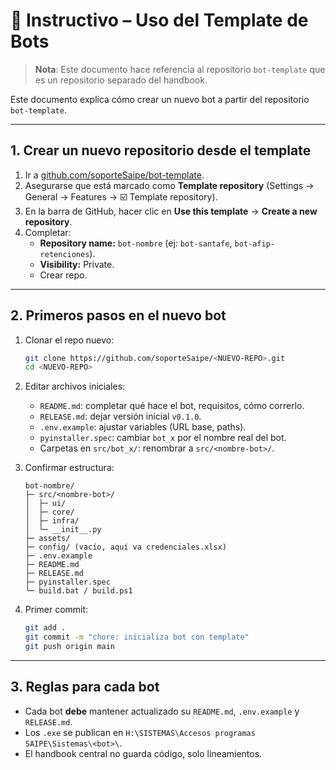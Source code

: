 # 📂 Instructivo – Uso del Template de Bots

> **Nota**: Este documento hace referencia al repositorio `bot-template` que es un repositorio separado del handbook.

Este documento explica cómo crear un nuevo bot a partir del repositorio `bot-template`.

---

## 1. Crear un nuevo repositorio desde el template

1. Ir a [github.com/soporteSaipe/bot-template](https://github.com/soporteSaipe/bot-template).  
2. Asegurarse que está marcado como **Template repository** (Settings → General → Features → ☑️ Template repository).  
3. En la barra de GitHub, hacer clic en **Use this template** → **Create a new repository**.  
4. Completar:
   - **Repository name:** `bot-nombre` (ej: `bot-santafe`, `bot-afip-retenciones`).  
   - **Visibility:** Private.  
   - Crear repo.

---

## 2. Primeros pasos en el nuevo bot

1. Clonar el repo nuevo:
   ```bash
   git clone https://github.com/soporteSaipe/<NUEVO-REPO>.git
   cd <NUEVO-REPO>
   ```

2. Editar archivos iniciales:
   - `README.md`: completar qué hace el bot, requisitos, cómo correrlo.  
   - `RELEASE.md`: dejar versión inicial `v0.1.0`.  
   - `.env.example`: ajustar variables (URL base, paths).  
   - `pyinstaller.spec`: cambiar `bot_x` por el nombre real del bot.  
   - Carpetas en `src/bot_x/`: renombrar a `src/<nombre-bot>/`.

3. Confirmar estructura:
   ```text
   bot-nombre/
   ├─ src/<nombre-bot>/
   │  ├─ ui/
   │  ├─ core/
   │  ├─ infra/
   │  └─ __init__.py
   ├─ assets/
   ├─ config/ (vacío, aquí va credenciales.xlsx)
   ├─ .env.example
   ├─ README.md
   ├─ RELEASE.md
   ├─ pyinstaller.spec
   └─ build.bat / build.ps1
   ```

4. Primer commit:
   ```bash
   git add .
   git commit -m "chore: inicializa bot con template"
   git push origin main
   ```

---

## 3. Reglas para cada bot
- Cada bot **debe** mantener actualizado su `README.md`, `.env.example` y `RELEASE.md`.  
- Los `.exe` se publican en `H:\SISTEMAS\Accesos programas SAIPE\Sistemas\<bot>\`.  
- El handbook central no guarda código, solo lineamientos.
